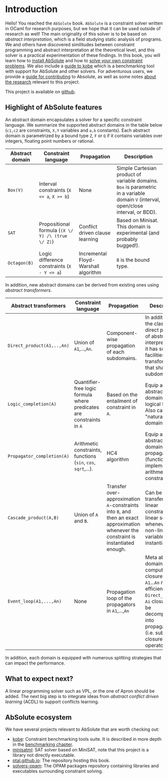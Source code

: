 # Introduction

Hello! You reached the `AbSolute` book.
`AbSolute` is a constraint solver written in OCaml for research purposes, but we hope that it can be used outside of research as well!
The main originality of this solver is to be based on _abstract interpretation_, which is a field studying static analysis of programs.
We and others have discovered similitudes between constraint programming and abstract interpretation at the theoretical level, and this solver is a practical experimentation of these findings.
In this book, you will learn how to [install AbSolute](getting-started.html) and how to [solve your own constraint problems](learn-absolute.html).
We also include a [guide to kobe](benchmarking.html) which is a benchmarking tool with support for AbSolute and other solvers.
For adventurous users, we provide a [guide for contributing](contributing.html) to Absolute, as well as some notes [about the research](research.html) relevant to this project.

This project is available on [github](https://github.com/ptal/absolute/).

## Highlight of AbSolute features

An abstract domain encapsulates a solver for a specific constraint language.
We summarize the supported abstract domains in the table below (`c1,c2` are constraints, `X,Y` variables and `a,b` constants).
Each abstract domain is parametrized by a bound type `Z`, `F` or `Q` if it contains variables over integers, floating point numbers or rational.

| Abstract domain | Constraint language | Propagation | Description |
| --------------- | -------------------- | ----------- | ----------- |
| `Box(V)`        | Interval constraints (`X <= a`, `X >= b`) | None | Simple Cartesian product of variable domains. `Box` is parametric in a variable domain `V` (interval, open/close interval, or BDD). |
| `SAT`    | Propositional formula (`(X \/ Y) /\ (true \/ Z)`) | Conflict driven clause learning | Based on Minisat. This domain is experimental (and probably bugged!). |
| `Octagon(B)`    | Logic difference constraints (`X - Y <= a`) | Incremental Floyd-Warshall algorithm | `B` is the bound type. |


In addition, new abstract domains can be derived from existing ones using _abstract transformers_.

| Abstract transformers | Constraint language | Propagation | Description |
| --------------- | -------------------- | ----------- | ----------- |
| `Direct_product(A1,..,An)` | Union of `A1`,...,`An`. | Component-wise propagation of each subdomains. | In addition to the classical direct product of abstract interpretation, it has some facilities for transformers that shares subdomains. |
| `Logic_completion(A)` | Quantifier-free logic formula where predicates are constraints in `A` | Based on the entailment of constraint in `A`. | Equip an abstract domain `A` with logical formula. Also called "natural domain SMT". |
| `Propagator_completion(A)` | Arithmetic constraints, functions (`sin`, `cos`, `sqrt`,...). |  HC4 algorithm | Equip an abstract domain `A` with propagators (functions implementing arithmetic constraints). |
| `Cascade_product(A,B)` | Union of `A` and `B`. | Transfer over-approximation `A`-constraints into `B`, and then an exact approximation whenever the constraint is instantiated enough. | Can be used to transfer non-linear constraints to a linear solver whenever the non-linear variables are instantiated. |
| `Event_loop(A1,...,An)` | None | Propagation loop of the propagators in `A1`,...,`An` | Meta abstract domain, computing the closure of `A1`...`An` more efficiently than `Direct_product`. `Ai` closure must be decomposable into propagators (i.e. sub-closure operators). |

In addition, each domain is equipped with numerous splitting strategies that can impact the performance.

## What to expect next?

A linear programming solver such as VPL, or the one of Apron should be added.
The next big step is to integrate ideas from _abstract conflict driven learning_ (ACDL) to support conflicts learning.

## AbSolute ecosystem

We have several projects relevant to AbSolute that are worth checking out:

* [kobe](https://github.com/ptal/kobe): Constraint benchmarking tools suite.
It is described in more depth in the [benchmarking chapter](benchmarking.md).
* [minisatml](https://github.com/ptal/minisatml): SAT solver based on MiniSAT, note that this project is a library not directly executable.
* [ptal.github.io](https://github.com/ptal/ptal.github.io): The repository hosting this book.
* [solvers-opam](https://github.com/ptal/solvers-opam): The OPAM packages repository containing libraries and executables surrounding constraint solving.
